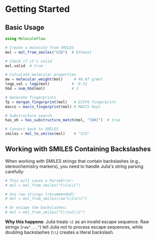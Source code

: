 # Getting Started

## Basic Usage

```julia
using MoleculeFlow

# Create a molecule from SMILES
mol = mol_from_smiles("CCO")  # Ethanol

# Check if it's valid
mol.valid  # true

# Calculate molecular properties
mw = molecular_weight(mol)     # 46.07 g/mol
logp_val = logp(mol)          # -0.31
hbd = num_hbd(mol)            # 1

# Generate fingerprints
fp = morgan_fingerprint(mol)   # ECFP4 fingerprint
maccs = maccs_fingerprint(mol) # MACCS keys

# Substructure search
has_oh = has_substructure_match(mol, "[OH]")  # true

# Convert back to SMILES
smiles = mol_to_smiles(mol)    # "CCO"
```

## Working with SMILES Containing Backslashes

When working with SMILES strings that contain backslashes (e.g., stereochemistry markers), you need to handle Julia's string parsing carefully:

```julia
# This will cause a ParseError:
# mol = mol_from_smiles("C\C=C\C")

# Use raw strings (recommended):
# mol = mol_from_smiles(raw"C\C=C\C")

# Or escape the backslashes:
# mol = mol_from_smiles("C\\C=C\\C")
```

**Why this happens**: Julia treats `\C` as an invalid escape sequence. Raw strings (`raw"..."`) tell Julia not to process escape sequences, while doubling backslashes (`\\`) creates a literal backslash.